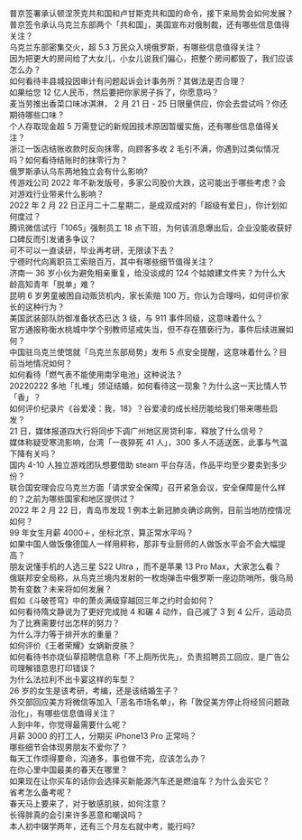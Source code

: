 普京签署承认顿涅茨克共和国和卢甘斯克共和国的命令，接下来局势会如何发展？  
普京签令承认乌克兰东部两个「共和国」，美国宣布对俄制裁，还有哪些信息值得关注？  
乌克兰东部密集交火，超 5.3 万民众入境俄罗斯，有哪些信息值得关注？  
因为把更大的房间给了大女儿，小女儿说我们偏心，把整个房间都毁了，我们应该怎么办？  
如何看待丰县城投因审计有问题起诉会计事务所？其做法是否合理？  
如果给您 12 亿人民币，然后要把你家房子拆了，你愿意吗？  
麦当劳推出香菜口味冰淇淋， 2 月 21 日 - 25 日限量供应，你会去尝试吗？你还期待哪些口味？  
个人存取现金超 5 万需登记的新规因技术原因暂缓实施，还有哪些信息值得关注？  
浙江一饭店结账收款时反向抹零，向顾客多收 2 毛引不满，你遇到过类似情况吗？如何看待结账时的抹零行为？  
俄罗斯承认乌东两地独立会有什么影响?  
传游戏公司 2022 年不新发版号，多家公司股价大跌，这可能出于哪些考虑？会对游戏行业带来什么影响？  
2022 年 2 月 22 日正月二十二星期二，是成双成对的「超级有爱日」，你计划如何度过？  
腾讯微信试行「1065」强制员工 18 点下班，为何该消息爆出后，企业没能收获好口碑反而引发诸多争议？  
可不可以一直读研，毕业再考研，无限读下去？  
宁德时代向离职员工索赔百万，其中有哪些细节值得关注？  
济南一 36 岁小伙为避免相亲重复，给没谈成的 124 个姑娘建文件夹？为什么大龄高知青年「脱单」难？  
昆明 6 岁男童被困自动贩货机内，家长索赔 100 万，你认为合理吗，如何评价家长的这种行为？  
美国武装部队防御准备状态已达 3 级，与 911 事件同级，这意味着什么？  
官方通报称衡水桃城中学个别教师惩戒失当，但不存在猥亵行为，事件后续进展如何？  
中国驻乌克兰使馆就「乌克兰东部局势」发布 5 点安全提醒，这意味着什么？目前当地情况如何？  
如何看待「燃气表不能使用南孚电池」这种说法？  
20220222 多地「扎堆」领证结婚，如何看待这一现象？为什么这一天比情人节「香」？  
如何评价纪录片《谷爱凌：我，18》？谷爱凌的成长经历能给我们带来哪些启发？  
21 日，媒体报道四大行将同步下调广州地区房贷利率，释放了什么信号？  
媒体称疑受寒流影响，台湾「一夜猝死 41 人」，300 多人不适送医，此事与气温下降有关吗？  
国内 4-10 人独立游戏团队想要借助 steam 平台存活，作品平均至少要卖到多少份？  
联合国安理会应乌克兰方面「请求安全保障」召开紧急会议，安全保障是什么样的？之前为哪些国家和地区提供过？  
2022 年 2 月 22 日，青岛市发现 1 例本土新冠肺炎确诊病例，目前当地防控情况如何？  
99 年女生月薪 4000＋，坐标北京，算正常水平吗？  
如果中国人做饭像德国人一样用秤称，那非专业厨师的人做饭水平会不会大幅提高？  
朋友说懂手机的人选三星 S22 Ultra ，而不是苹果 13 Pro Max，大家怎么看？  
俄联邦安全局称，从乌克兰境内发射的一枚炮弹击中俄罗斯一座边防哨所，俄乌局势有变数？未来将如何发展？  
假如《斗破苍穹》中的萧炎满级穿越回三年之约时会如何？  
如何看待隋文静说为了更好完成抛 4 和碾 4 动作，自己减了 3 到 4 公斤，运动员为了比赛需要付出怎样的努力？  
为什么浮力等于排开水的重量？  
如何评价《王者荣耀》女娲新皮肤？  
如何看待书亦烧仙草招聘信息称「不上厕所优先」，负责招聘员工回应，是广告公司理解错意思打印错误？  
为什么法拉利不出卡宴这样的车型？  
26 岁的女生是该考研，考编，还是该结婚生子？  
外交部回应美方将微信等加入「恶名市场名单」，称「敦促美方停止将经贸问题政治化」，有哪些信息值得关注？  
人到中年，你觉得最需要什么呢？  
月薪 3000 的打工人，分期买 iPhone13 Pro 正常吗？  
哪些细节会体现男朋友不爱你了？  
每天工作烦得要命，沟通多，事也做不完，应该怎么办？  
在你心里中国最美的春天在哪里？  
如果现在让你买车的话你会选择买新能源汽车还是燃油车？为什么会买它？  
省考怎么备考呢？  
春天马上要来了，对于敏感肌肤，如何注意？  
长得胖真的会引来许多恶意和嘲讽吗？  
本人初中辍学两年，还有三个月左右就中考，能行吗?  
